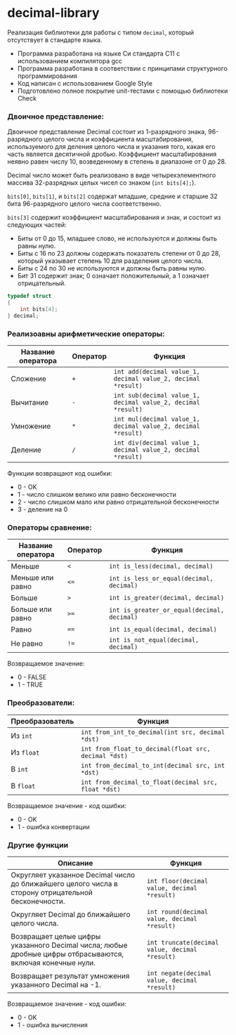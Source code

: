 # decimal-library

Реализация библиотеки для работы с типом `decimal`, который отсутствует в стандарте языка.

- Программа разработана на языке Си стандарта C11 с использованием компилятора gcc
- Программа разработана в соответствии с принципами структурного программирования
- Код написан с использованием Google Style
- Подготовлено полное покрытие unit-тестами c помощью библиотеки Check

### Двоичное представление:

Двоичное представление Decimal состоит из 1-разрядного знака, 96-разрядного целого числа и коэффициента масштабирования, используемого для деления целого числа и указания того, какая его часть является десятичной дробью. Коэффициент масштабирования неявно равен числу 10, возведенному в степень в диапазоне от 0 до 28.

Decimal число может быть реализовано в виде четырехэлементного массива 32-разрядных целых чисел со знаком (`int bits[4];`).

`bits[0]`, `bits[1]`, и `bits[2]` содержат младшие, средние и старшие 32 бита 96-разрядного целого числа соответственно.

`bits[3]` содержит коэффициент масштабирования и знак, и состоит из следующих частей:
- Биты от 0 до 15, младшее слово, не используются и должны быть равны нулю.
- Биты с 16 по 23 должны содержать показатель степени от 0 до 28, который указывает степень 10 для разделения целого числа.
- Биты с 24 по 30 не используются и должны быть равны нулю.
- Бит 31 содержит знак; 0 означает положительный, а 1 означает отрицательный.

```c
typedef struct 
{
    int bits[4];
} decimal;
```

### Реализоавны арифметические операторы:

| Название оператора | Оператор  | Функция                                                                            | 
| ------ | ------ |------------------------------------------------------------------------------------|
| Сложение | `+` | `int add(decimal value_1, decimal value_2, decimal *result)`         |
| Вычитание | `-` | `int sub(decimal value_1, decimal value_2, decimal *result)`         |
| Умножение | `*` | `int mul(decimal value_1, decimal value_2, decimal *result)` | 
| Деление | `/` | `int div(decimal value_1, decimal value_2, decimal *result)` |

Функции возвращают код ошибки:  
- 0 - OK  
- 1 - число слишком велико или равно бесконечности
- 2 - число слишком мало или равно отрицательной бесконечности
- 3 - деление на 0

### Операторы сравнение:

| Название оператора | Оператор  | Функция | 
| ------ | ------ | ------ |
| Меньше  | `<` | `int is_less(decimal, decimal)` |
| Меньше или равно | `<=` | `int is_less_or_equal(decimal, decimal)` | 
| Больше | `>` |  `int is_greater(decimal, decimal)` |
| Больше или равно | `>=` | `int is_greater_or_equal(decimal, decimal)` | 
| Равно | `==` |  `int is_equal(decimal, decimal)` |
| Не равно | `!=` |  `int is_not_equal(decimal, decimal)` |

Возвращаемое значение:
- 0 - FALSE
- 1 - TRUE

### Преобразователи:

| Преобразователь | Функция | 
| ------ | ------ |
| Из `int` | `int from_int_to_decimal(int src, decimal *dst)` |
| Из `float`  | `int from_float_to_decimal(float src, decimal *dst)` |
| В `int`  | `int from_decimal_to_int(decimal src, int *dst)` |
| В `float`  | `int from_decimal_to_float(decimal src, float *dst)` |

Возвращаемое значение - код ошибки:
 - 0 - OK
 - 1 - ошибка конвертации

 ### Другие функции

| Описание | Функция                                                  | 
| ------ |----------------------------------------------------------|
| Округляет указанное Decimal число до ближайшего целого числа в сторону отрицательной бесконечности. | `int floor(decimal value, decimal *result)`    |	
| Округляет Decimal до ближайшего целого числа. | `int round(decimal value, decimal *result)`    |
| Возвращает целые цифры указанного Decimal числа; любые дробные цифры отбрасываются, включая конечные нули. | `int truncate(decimal value, decimal *result)` |
| Возвращает результат умножения указанного Decimal на -1. | `int negate(decimal value, decimal *result)`   |

Возвращаемое значение - код ошибки:
 - 0 - OK
 - 1 - ошибка вычисления
